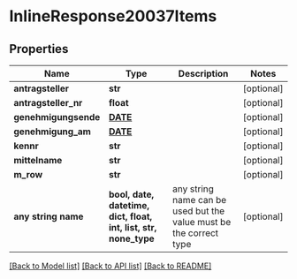 # InlineResponse20037Items


## Properties
Name | Type | Description | Notes
------------ | ------------- | ------------- | -------------
**antragsteller** | **str** |  | [optional] 
**antragsteller_nr** | **float** |  | [optional] 
**genehmigungsende** | [**DATE**](DATE.md) |  | [optional] 
**genehmigung_am** | [**DATE**](DATE.md) |  | [optional] 
**kennr** | **str** |  | [optional] 
**mittelname** | **str** |  | [optional] 
**m_row** | **str** |  | [optional] 
**any string name** | **bool, date, datetime, dict, float, int, list, str, none_type** | any string name can be used but the value must be the correct type | [optional]

[[Back to Model list]](../README.md#documentation-for-models) [[Back to API list]](../README.md#documentation-for-api-endpoints) [[Back to README]](../README.md)


